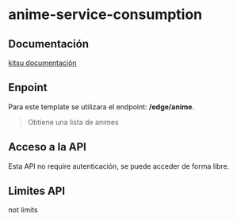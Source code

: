 # anime-service-consumption

## Documentación
[kitsu documentación](https://kitsu.docs.apiary.io/#)
## Enpoint
Para este template se utilizara el endpoint: **/edge/anime**.
> Obtiene una lista de animes
## Acceso a la API
Esta API no require autenticación, se puede acceder de forma libre.
## Limites API
not limits
